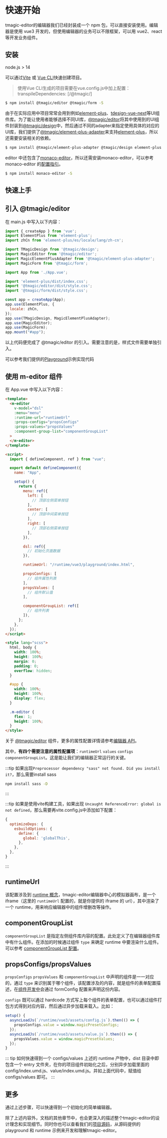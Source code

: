 # 快速开始

tmagic-editor的编辑器我们已经封装成一个 npm 包，可以直接安装使用。编辑器是使用 vue3 开发的，但使用编辑器的业务可以不限框架，可以用 vue2、react 等开发业务组件。

## 安装

node.js > 14

可以通过[Vite](https://cn.vitejs.dev/) 或 [Vue CLI](https://cli.vuejs.org/zh/)快速创建项目。

> 使用Vue CLI生成的项目需要在vue.config.js中加上配置：transpileDependencies: [/@tmagic/]

```bash
$ npm install @tmagic/editor @tmagic/form -S
```

由于在实际应用中项目常常会用到例如[element-plus](https://element-plus.org/)、[tdesign-vue-next](https://tdesign.tencent.com/vue-next/overview)等UI组件库。为了能让使用者能够选择不同UI库，[@tmagic/editor](https://github.com/Tencent/tmagic-editor/tree/master/packages/editor)将其中使用到的UI组件封装到[@tmagic/design](https://github.com/Tencent/tmagic-editor/tree/master/packages/design)中，然后通过不同的adapter来指定使用具体的对应的UI库，我们提供了[@tmagic/element-plus-adapter](https://github.com/Tencent/tmagic-editor/tree/master/packages/element-plus-adapter)来支持[element-plus](https://element-plus.org/)，所以还需要安装相关的依赖。

```bash
$ npm install @tmagic/element-plus-adapter @tmagic/design element-plus -S
```

editor 中还包含了[monaco-editor](https://microsoft.github.io/monaco-editor/)，所以还需安装monaco-editor，可以参考 monaco-editor 的[配置指引](https://github.com/microsoft/monaco-editor/blob/main/docs/integrate-esm.md)。

```bash
$ npm install monaco-editor -S
```

## 快速上手

## 引入 @tmagic/editor

在 main.js 中写入以下内容：

```js
import { createApp } from 'vue';
import ElementPlus from 'element-plus';
import zhCn from 'element-plus/es/locale/lang/zh-cn';

import TMagicDesign from '@tmagic/design';
import MagicEditor from '@tmagic/editor';
import MagicElementPlusAdapter from '@tmagic/element-plus-adapter';
import MagicForm from '@tmagic/form';

import App from './App.vue';

import 'element-plus/dist/index.css';
import '@tmagic/editor/dist/style.css';
import '@tmagic/form/dist/style.css';

const app = createApp(App);
app.use(ElementPlus, {
  locale: zhCn,
});
app.use(TMagicDesign, MagicElementPlusAdapter);
app.use(MagicEditor);
app.use(MagicForm);
app.mount("#app");
```

以上代码便完成了 @tmagic/editor 的引入。需要注意的是，样式文件需要单独引入。

可以参考我们提供的[Playground](https://github.com/Tencent/tmagic-editor/blob/master/playground/src/main.ts)示例实现代码

## 使用 m-editor 组件

在 App.vue 中写入以下内容：

```html
<template>
  <m-editor
    v-model="dsl"
    :menu="menu"
    :runtime-url="runtimeUrl"
    :props-configs="propsConfigs"
    :props-values="propsValues"
    :component-group-list="componentGroupList"
  >
  </m-editor>
</template>

<script>
  import { defineComponent, ref } from "vue";

  export default defineComponent({
    name: "App",

    setup() {
      return {
        menu: ref({
          left: [
            // 顶部左侧菜单按钮
          ],
          center: [
            // 顶部中间菜单按钮
          ],
          right: [
            // 顶部右侧菜单按钮
          ],
        }),

        dsl: ref({
          // 初始化页面数据
        }),

        runtimeUrl: "/runtime/vue3/playground/index.html",

        propsConfigs: [
          // 组件属性列表
        ],
        propsValues: [
          // 组件默认值
        ],

        componentGroupList: ref([
          // 组件列表
        ]),
      };
    },
  });
</script>

<style lang="scss">
  html, body {
    width: 100%;
    height: 100%;
    margin: 0;
    padding: 0;
    overflow: hidden;
  }

  #app {
    width: 100%;
    height: 100%;
    display: flex;
  }

  .m-editor {
    flex: 1;
    height: 100%;
  }
</style>
```

关于 [@tmagic/editor](https://github.com/Tencent/tmagic-editor/tree/master/packages/editor) 组件，更多的属性配置详情请参考[编辑器 API](../api/editor/props.md)。

其中，**有四个需要注意的属性配置项**：`runtimeUrl` `values` `configs` `componentGroupList`。这是能让我们的编辑器正常运行的关键。

:::tip
如果出现```Preprocessor dependency "sass" not found. Did you install it?```，那么需要install sass

```bash
npm install sass -D
```
:::

:::tip
如果是使用vite构建工具，如果出现 ```Uncaught ReferenceError: global is not defined```，那么需要再vite.config.js中添加如下配置：

```js
{
  optimizeDeps: {
    esbuildOptions: {
      define: {
        global: 'globalThis',
      },
    },
  },
}
```
:::

## runtimeUrl

该配置涉及到 [runtime 概念](runtime.md)，tmagic-editor编辑器中心的模拟器画布，是一个 iframe（这里的 `runtimeUrl` 配置的，就是你提供的 iframe 的 url），其中渲染了一个 runtime，用来响应编辑器中的组件增删改等操作。

## componentGroupList

`componentGroupList` 是指定左侧组件库内容的配置。此处定义了在编辑器组件库中有什么组件。在添加的时候通过组件 `type` 来确定 runtime 中要渲染什么组件。可以参考 [componentGroupList 配置](../api/editor/props.html#componentgrouplist)。

## propsConfigs/propsValues

`propsConfigs` `propsValues` 和 `componentGroupList` 中声明的组件是一一对应的，通过 `type` 来识别属于哪个组件，该配置涉及的内容，就是组件的表单配置描述，在[组件开发中](./component.md)会通过 formConfig 配置来声明这份内容。

`configs` 既可以通过 hardcode 方式写上每个组件的表单配置，也可以通过组件打包方式得到对应内容，然后通过异步加载来载入。比如：

```javascript
setup() {
  asyncLoadJs(`/runtime/vue3/assets/config.js`).then(() => {
    propsConfigs.value = window.magicPresetConfigs;
  });
  asyncLoadJs(`/runtime/vue3/assets/value.js`).then(() => {
    propsValues.value = window.magicPresetValues;
  });
}
```

::: tip 如何快速得到一个 configs/values
上述的 runtime 产物中，dist 目录中即包含一个 entry 文件夹，在你的项目组件初始化之后，分别异步加载里面的config/index.umd.js、value/index.umd.js。并如上面代码中，赋值给 configs/values 即可。
:::

## 更多

通过上述步骤，可以快速得到一个初始化的简单编辑器。

除了上述内容外，文档的其他章节中，也会更深入的描述整个tmagic-editor的设计理念和实现细节。同时你也可以查看我们的[项目源码](https://github.com/Tencent/tmagic-editor)，从源码提供的 playground 和 runtime 示例来开发和理解tmagic-editor。
